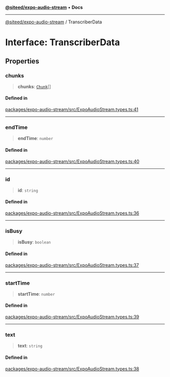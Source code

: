 [**@siteed/expo-audio-stream**](../README.md) • **Docs**

***

[@siteed/expo-audio-stream](../README.md) / TranscriberData

# Interface: TranscriberData

## Properties

### chunks

> **chunks**: [`Chunk`](Chunk.md)[]

#### Defined in

[packages/expo-audio-stream/src/ExpoAudioStream.types.ts:41](https://github.com/deeeed/expo-audio-stream/blob/d0bf2c28a2371c63f5f2e7cfd6f21402648ae412/packages/expo-audio-stream/src/ExpoAudioStream.types.ts#L41)

***

### endTime

> **endTime**: `number`

#### Defined in

[packages/expo-audio-stream/src/ExpoAudioStream.types.ts:40](https://github.com/deeeed/expo-audio-stream/blob/d0bf2c28a2371c63f5f2e7cfd6f21402648ae412/packages/expo-audio-stream/src/ExpoAudioStream.types.ts#L40)

***

### id

> **id**: `string`

#### Defined in

[packages/expo-audio-stream/src/ExpoAudioStream.types.ts:36](https://github.com/deeeed/expo-audio-stream/blob/d0bf2c28a2371c63f5f2e7cfd6f21402648ae412/packages/expo-audio-stream/src/ExpoAudioStream.types.ts#L36)

***

### isBusy

> **isBusy**: `boolean`

#### Defined in

[packages/expo-audio-stream/src/ExpoAudioStream.types.ts:37](https://github.com/deeeed/expo-audio-stream/blob/d0bf2c28a2371c63f5f2e7cfd6f21402648ae412/packages/expo-audio-stream/src/ExpoAudioStream.types.ts#L37)

***

### startTime

> **startTime**: `number`

#### Defined in

[packages/expo-audio-stream/src/ExpoAudioStream.types.ts:39](https://github.com/deeeed/expo-audio-stream/blob/d0bf2c28a2371c63f5f2e7cfd6f21402648ae412/packages/expo-audio-stream/src/ExpoAudioStream.types.ts#L39)

***

### text

> **text**: `string`

#### Defined in

[packages/expo-audio-stream/src/ExpoAudioStream.types.ts:38](https://github.com/deeeed/expo-audio-stream/blob/d0bf2c28a2371c63f5f2e7cfd6f21402648ae412/packages/expo-audio-stream/src/ExpoAudioStream.types.ts#L38)
